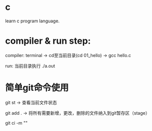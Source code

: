 # c
learn c program language.

# compiler & run step:
compiler:
terminal -> cd至当前目录(cd 01_hello) -> gcc hello.c

run:
当前目录执行 ./a.out


# 简单git命令使用
git st  -> 查看当前文件状态

git add .  -> 将所有需要新增，更改，删除的文件纳入到git暂存区（stage）

git ci -m ""
